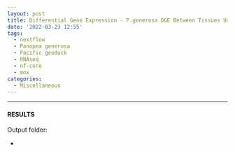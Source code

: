 ```yaml
---
layout: post
title: Differential Gene Expression - P.generosa DGE Between Tissues Using Nextlow NF-Core RNAseq Pipeline on Mox
date: '2022-03-23 12:55'
tags: 
  - nextflow
  - Panopea generosa
  - Pacific geoduck
  - RNAseq
  - nf-core
  - mox
categories: 
  - Miscellaneous
---
```




---

#### RESULTS

Output folder:

- []()

